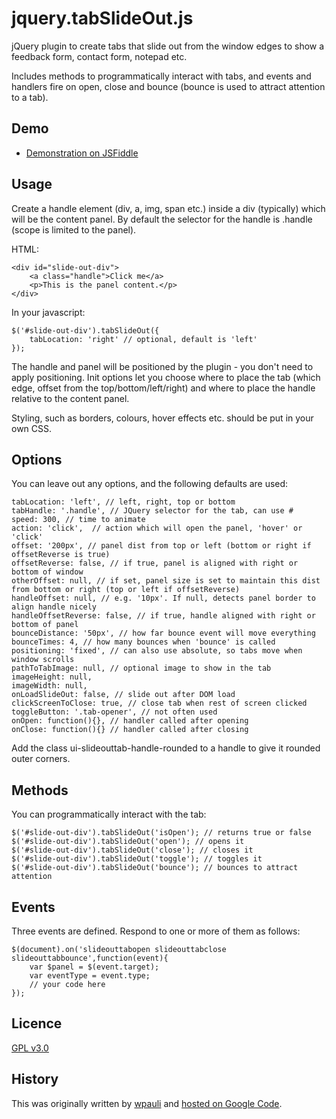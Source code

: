 jquery.tabSlideOut.js
=====================

jQuery plugin to create tabs that slide out from the window edges to show a feedback form, contact form, notepad etc.

Includes methods to programmatically interact with tabs, and events and handlers fire on open, close and bounce (bounce
is used to attract attention to a tab).

Demo
----
 *  [Demonstration on JSFiddle](http://jsfiddle.net/gh/get/jquery/1.11/hawk-ip/jquery.tabSlideOut.js/tree/master/demo)

Usage
-----

Create a handle element (div, a, img, span etc.) inside a div (typically) which will be the 
content panel. By default the selector for the handle is .handle (scope is limited to the panel).

HTML:

	<div id="slide-out-div">
		<a class="handle">Click me</a>
		<p>This is the panel content.</p>
	</div>


In your javascript:

	$('#slide-out-div').tabSlideOut({
		tabLocation: 'right' // optional, default is 'left'
	});

The handle and panel will be positioned by the plugin - you don't need to apply positioning. 
Init options let you choose where to place the tab (which edge, offset from the top/bottom/left/right) and
where to place the handle relative to the content panel. 

Styling, such as borders, colours, hover effects etc. should be put in your own CSS.

Options
-------

You can leave out any options, and the following defaults are used:

	tabLocation: 'left', // left, right, top or bottom
	tabHandle: '.handle', // JQuery selector for the tab, can use #
	speed: 300, // time to animate
	action: 'click',  // action which will open the panel, 'hover' or 'click'
	offset: '200px', // panel dist from top or left (bottom or right if offsetReverse is true)
	offsetReverse: false, // if true, panel is aligned with right or bottom of window
	otherOffset: null, // if set, panel size is set to maintain this dist from bottom or right (top or left if offsetReverse)
	handleOffset: null, // e.g. '10px'. If null, detects panel border to align handle nicely
	handleOffsetReverse: false, // if true, handle aligned with right or bottom of panel 
	bounceDistance: '50px', // how far bounce event will move everything
	bounceTimes: 4, // how many bounces when 'bounce' is called
	positioning: 'fixed', // can also use absolute, so tabs move when window scrolls
	pathToTabImage: null, // optional image to show in the tab
	imageHeight: null,
	imageWidth: null,
	onLoadSlideOut: false, // slide out after DOM load
	clickScreenToClose: true, // close tab when rest of screen clicked
	toggleButton: '.tab-opener', // not often used
	onOpen: function(){}, // handler called after opening
	onClose: function(){} // handler called after closing

Add the class ui-slideouttab-handle-rounded to a handle to give it rounded outer corners.


Methods
-------

You can programmatically interact with the tab:

	$('#slide-out-div').tabSlideOut('isOpen'); // returns true or false
	$('#slide-out-div').tabSlideOut('open'); // opens it
	$('#slide-out-div').tabSlideOut('close'); // closes it
	$('#slide-out-div').tabSlideOut('toggle'); // toggles it
	$('#slide-out-div').tabSlideOut('bounce'); // bounces to attract attention

Events
------

Three events are defined. Respond to one or more of them as follows:

	$(document).on('slideouttabopen slideouttabclose slideouttabbounce',function(event){
		var $panel = $(event.target);
		var eventType = event.type;
		// your code here
	});
	
Licence
-------

[GPL v3.0](http://www.gnu.org/licenses/gpl.html)

History
-------

This was originally written by [wpauli](http://wpaoli.building58.com/) and [hosted on Google Code](http://code.google.com/p/tab-slide-out/).